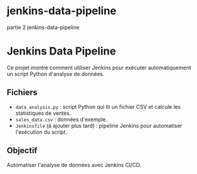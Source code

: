 # jenkins-data-pipeline
partie 2 jenkins-data-pipeline

# Jenkins Data Pipeline

Ce projet montre comment utiliser Jenkins pour exécuter automatiquement un script Python d'analyse de données.

## Fichiers

- `data_analysis.py` : script Python qui lit un fichier CSV et calcule les statistiques de ventes.
- `sales_data.csv` : données d'exemple.
- `Jenkinsfile` (à ajouter plus tard) : pipeline Jenkins pour automatiser l'exécution du script.

## Objectif

Automatiser l'analyse de données avec Jenkins CI/CD.
